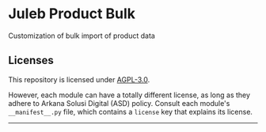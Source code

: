 
<!-- /!\ Non OCA Context : Set here the badge of your runbot / runboat instance. -->


<!-- /!\ do not modify above this line -->

# Juleb Product Bulk



<!-- /!\ do not modify below this line -->

<!-- prettier-ignore-start -->

[//]: # (addons)

Customization of bulk import of product data

[//]: # (end addons)

<!-- prettier-ignore-end -->

## Licenses

This repository is licensed under [AGPL-3.0](LICENSE).

However, each module can have a totally different license, as long as they adhere to Arkana Solusi Digital (ASD)
policy. Consult each module's `__manifest__.py` file, which contains a `license` key
that explains its license.

----
<!-- /!\ Non OCA Context : Set here the full description of your organization. -->
